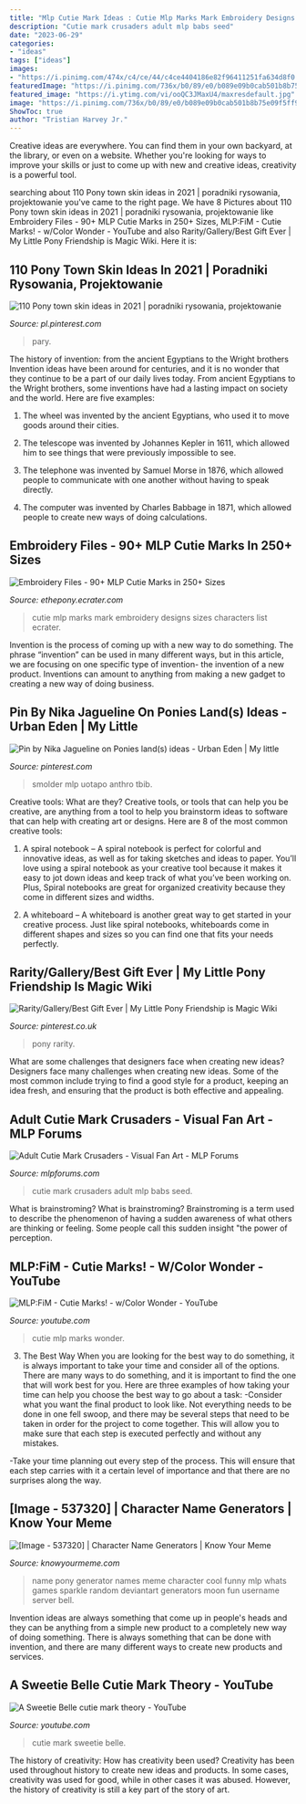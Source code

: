 ```yaml
---
title: "Mlp Cutie Mark Ideas : Cutie Mlp Marks Mark Embroidery Designs Sizes Characters List Ecrater"
description: "Cutie mark crusaders adult mlp babs seed"
date: "2023-06-29"
categories:
- "ideas"
tags: ["ideas"]
images:
- "https://i.pinimg.com/474x/c4/ce/44/c4ce4404186e82f96411251fa634d8f0.jpg"
featuredImage: "https://i.pinimg.com/736x/b0/89/e0/b089e09b0cab501b8b75e09f5ff9b25e.jpg"
featured_image: "https://i.ytimg.com/vi/ooQC3JMaxU4/maxresdefault.jpg"
image: "https://i.pinimg.com/736x/b0/89/e0/b089e09b0cab501b8b75e09f5ff9b25e.jpg"
ShowToc: true
author: "Tristian Harvey Jr."
---
```



Creative ideas are everywhere. You can find them in your own backyard, at the library, or even on a website. Whether you're looking for ways to improve your skills or just to come up with new and creative ideas, creativity is a powerful tool.

	

		
searching about 110 Pony town skin ideas in 2021 | poradniki rysowania, projektowanie you've came to the right page. We have 8 Pictures about 110 Pony town skin ideas in 2021 | poradniki rysowania, projektowanie like Embroidery Files - 90+ MLP Cutie Marks in 250+ Sizes, MLP:FiM - Cutie Marks! - w/Color Wonder - YouTube and also Rarity/Gallery/Best Gift Ever | My Little Pony Friendship is Magic Wiki. Here it is:
		
    
## 110 Pony Town Skin Ideas In 2021 | Poradniki Rysowania, Projektowanie

<img loading=lazy src="https://i.pinimg.com/474x/c4/ce/44/c4ce4404186e82f96411251fa634d8f0.jpg" onerror="this.onerror=null;this.src='https://tse3.mm.bing.net/th?id=OIP.xaMS-gvYeP2RBv7lY4K0JAAAAA&amp;pid=15.1';" alt="110 Pony town skin ideas in 2021 | poradniki rysowania, projektowanie">

_Source: pl.pinterest.com_

>pary. 

	

The history of invention: from the ancient Egyptians to the Wright brothers
Invention ideas have been around for centuries, and it is no wonder that they continue to be a part of our daily lives today. From ancient Egyptians to the Wright brothers, some inventions have had a lasting impact on society and the world. Here are five examples:
1) The wheel was invented by the ancient Egyptians, who used it to move goods around their cities.

2) The telescope was invented by Johannes Kepler in 1611, which allowed him to see things that were previously impossible to see.

3) The telephone was invented by Samuel Morse in 1876, which allowed people to communicate with one another without having to speak directly.

4) The computer was invented by Charles Babbage in 1871, which allowed people to create new ways of doing calculations.

    
## Embroidery Files - 90+ MLP Cutie Marks In 250+ Sizes

<img loading=lazy src="http://s.ecrater.com/stores/212286/552add4935d89_212286b.jpg" onerror="this.onerror=null;this.src='https://tse1.mm.bing.net/th?id=OIP.BAWzEUr6Q_QP7SDGuxxf5gHaEX&amp;pid=15.1';" alt="Embroidery Files - 90+ MLP Cutie Marks in 250+ Sizes">

_Source: ethepony.ecrater.com_

>cutie mlp marks mark embroidery designs sizes characters list ecrater. 

	

Invention is the process of coming up with a new way to do something. The phrase “invention” can be used in many different ways, but in this article, we are focusing on one specific type of invention- the invention of a new product. Inventions can amount to anything from making a new gadget to creating a new way of doing business.

    
## Pin By Nika Jagueline On Ponies Land(s) Ideas - Urban Eden | My Little

<img loading=lazy src="https://i.pinimg.com/736x/75/5d/f0/755df01ca3266a536d09e4cbc05936d6.jpg" onerror="this.onerror=null;this.src='https://tse3.mm.bing.net/th?id=OIP.-OPDEMvBa1VeD-BGaPVq4wHaIf&amp;pid=15.1';" alt="Pin by Nika Jagueline on Ponies land(s) ideas - Urban Eden | My little">

_Source: pinterest.com_

>smolder mlp uotapo anthro tbib. 

	

Creative tools: What are they?
Creative tools, or tools that can help you be creative, are anything from a tool to help you brainstorm ideas to software that can help with creating art or designs. Here are 8 of the most common creative tools:
1. A spiral notebook – A spiral notebook is perfect for colorful and innovative ideas, as well as for taking sketches and ideas to paper. You’ll love using a spiral notebook as your creative tool because it makes it easy to jot down ideas and keep track of what you’ve been working on. Plus, Spiral notebooks are great for organized creativity because they come in different sizes and widths.

2. A whiteboard – A whiteboard is another great way to get started in your creative process. Just like spiral notebooks, whiteboards come in different shapes and sizes so you can find one that fits your needs perfectly.

    
## Rarity/Gallery/Best Gift Ever | My Little Pony Friendship Is Magic Wiki

<img loading=lazy src="https://i.pinimg.com/736x/b0/89/e0/b089e09b0cab501b8b75e09f5ff9b25e.jpg" onerror="this.onerror=null;this.src='https://tse1.mm.bing.net/th?id=OIP.IpqWSHOaMzNPTwLRYS0hYAHaEK&amp;pid=15.1';" alt="Rarity/Gallery/Best Gift Ever | My Little Pony Friendship is Magic Wiki">

_Source: pinterest.co.uk_

>pony rarity. 

	

What are some challenges that designers face when creating new ideas?
Designers face many challenges when creating new ideas. Some of the most common include trying to find a good style for a product, keeping an idea fresh, and ensuring that the product is both effective and appealing.

    
## Adult Cutie Mark Crusaders - Visual Fan Art - MLP Forums

<img loading=lazy src="https://mlpforums.com/uploads/monthly_01_2013/post-4258-0-39151800-1358952422.jpg" onerror="this.onerror=null;this.src='https://tse4.mm.bing.net/th?id=OIP.tTQDgmHkumuMfgBr6gWHewHaFj&amp;pid=15.1';" alt="Adult Cutie Mark Crusaders - Visual Fan Art - MLP Forums">

_Source: mlpforums.com_

>cutie mark crusaders adult mlp babs seed. 

	

What is brainstroming?
What is brainstroming? Brainstroming is a term used to describe the phenomenon of having a sudden awareness of what others are thinking or feeling. Some people call this sudden insight "the power of perception.

    
## MLP:FiM - Cutie Marks! - W/Color Wonder - YouTube

<img loading=lazy src="https://i.ytimg.com/vi/jPwXSSWkJ_M/maxresdefault.jpg" onerror="this.onerror=null;this.src='https://tse2.mm.bing.net/th?id=OIP.8JyBmrNRmwoWJr-lsDDnpgHaEK&amp;pid=15.1';" alt="MLP:FiM - Cutie Marks! - w/Color Wonder - YouTube">

_Source: youtube.com_

>cutie mlp marks wonder. 

	

3) The Best Way
When you are looking for the best way to do something, it is always important to take your time and consider all of the options. There are many ways to do something, and it is important to find the one that will work best for you. Here are three examples of how taking your time can help you choose the best way to go about a task: 
-Consider what you want the final product to look like. Not everything needs to be done in one fell swoop, and there may be several steps that need to be taken in order for the project to come together. This will allow you to make sure that each step is executed perfectly and without any mistakes.

-Take your time planning out every step of the process. This will ensure that each step carries with it a certain level of importance and that there are no surprises along the way.

    
## [Image - 537320] | Character Name Generators | Know Your Meme

<img loading=lazy src="http://i0.kym-cdn.com/photos/images/facebook/000/537/320/40b.jpg" onerror="this.onerror=null;this.src='https://tse2.mm.bing.net/th?id=OIP._iHI2X48xp9e3geZXdhNBgHaFk&amp;pid=15.1';" alt="[Image - 537320] | Character Name Generators | Know Your Meme">

_Source: knowyourmeme.com_

>name pony generator names meme character cool funny mlp whats games sparkle random deviantart generators moon fun username server bell. 

	

Invention ideas are always something that come up in people's heads and they can be anything from a simple new product to a completely new way of doing something. There is always something that can be done with invention, and there are many different ways to create new products and services.

    
## A Sweetie Belle Cutie Mark Theory - YouTube

<img loading=lazy src="https://i.ytimg.com/vi/ooQC3JMaxU4/maxresdefault.jpg" onerror="this.onerror=null;this.src='https://tse1.mm.bing.net/th?id=OIP.O9txk7hE7k3KmXVkJXvp8AHaEK&amp;pid=15.1';" alt="A Sweetie Belle cutie mark theory - YouTube">

_Source: youtube.com_

>cutie mark sweetie belle. 

	

The history of creativity: How has creativity been used?
Creativity has been used throughout history to create new ideas and products. In some cases, creativity was used for good, while in other cases it was abused. However, the history of creativity is still a key part of the story of art.

